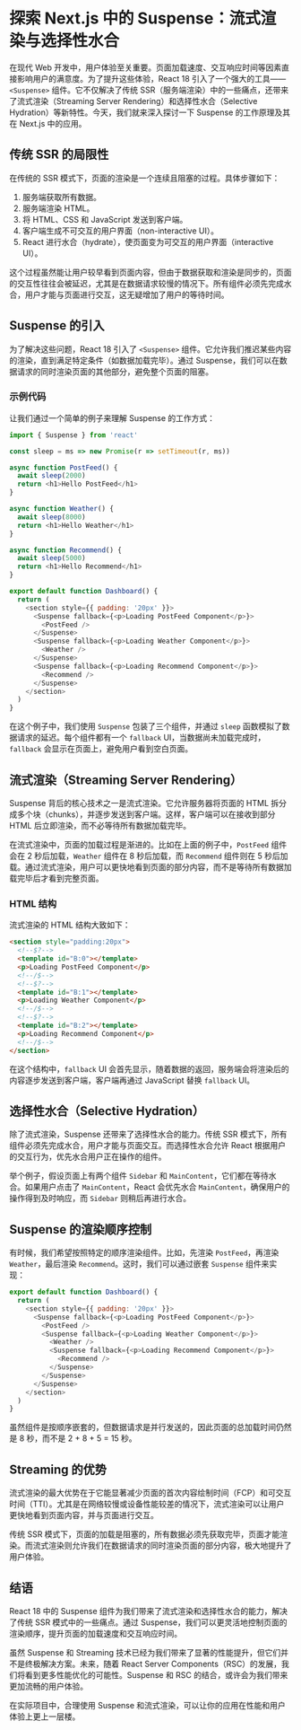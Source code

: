 # 探索 Next.js 中的 Suspense：流式渲染与选择性水合

在现代 Web 开发中，用户体验至关重要。页面加载速度、交互响应时间等因素直接影响用户的满意度。为了提升这些体验，React 18 引入了一个强大的工具——`<Suspense>` 组件。它不仅解决了传统 SSR（服务端渲染）中的一些痛点，还带来了流式渲染（Streaming Server Rendering）和选择性水合（Selective Hydration）等新特性。今天，我们就来深入探讨一下 Suspense 的工作原理及其在 Next.js 中的应用。

## 传统 SSR 的局限性

在传统的 SSR 模式下，页面的渲染是一个连续且阻塞的过程。具体步骤如下：

1. 服务端获取所有数据。
2. 服务端渲染 HTML。
3. 将 HTML、CSS 和 JavaScript 发送到客户端。
4. 客户端生成不可交互的用户界面（non-interactive UI）。
5. React 进行水合（hydrate），使页面变为可交互的用户界面（interactive UI）。

这个过程虽然能让用户较早看到页面内容，但由于数据获取和渲染是同步的，页面的交互性往往会被延迟，尤其是在数据请求较慢的情况下。所有组件必须先完成水合，用户才能与页面进行交互，这无疑增加了用户的等待时间。

## Suspense 的引入

为了解决这些问题，React 18 引入了 `<Suspense>` 组件。它允许我们推迟某些内容的渲染，直到满足特定条件（如数据加载完毕）。通过 Suspense，我们可以在数据请求的同时渲染页面的其他部分，避免整个页面的阻塞。

### 示例代码

让我们通过一个简单的例子来理解 Suspense 的工作方式：

```javascript
import { Suspense } from 'react'

const sleep = ms => new Promise(r => setTimeout(r, ms))

async function PostFeed() {
  await sleep(2000)
  return <h1>Hello PostFeed</h1>
}

async function Weather() {
  await sleep(8000)
  return <h1>Hello Weather</h1>
}

async function Recommend() {
  await sleep(5000)
  return <h1>Hello Recommend</h1>
}

export default function Dashboard() {
  return (
    <section style={{ padding: '20px' }}>
      <Suspense fallback={<p>Loading PostFeed Component</p>}>
        <PostFeed />
      </Suspense>
      <Suspense fallback={<p>Loading Weather Component</p>}>
        <Weather />
      </Suspense>
      <Suspense fallback={<p>Loading Recommend Component</p>}>
        <Recommend />
      </Suspense>
    </section>
  )
}
```

在这个例子中，我们使用 `Suspense` 包装了三个组件，并通过 `sleep` 函数模拟了数据请求的延迟。每个组件都有一个 `fallback` UI，当数据尚未加载完成时，`fallback` 会显示在页面上，避免用户看到空白页面。

## 流式渲染（Streaming Server Rendering）

Suspense 背后的核心技术之一是流式渲染。它允许服务器将页面的 HTML 拆分成多个块（chunks），并逐步发送到客户端。这样，客户端可以在接收到部分 HTML 后立即渲染，而不必等待所有数据加载完毕。

在流式渲染中，页面的加载过程是渐进的。比如在上面的例子中，`PostFeed` 组件会在 2 秒后加载，`Weather` 组件在 8 秒后加载，而 `Recommend` 组件则在 5 秒后加载。通过流式渲染，用户可以更快地看到页面的部分内容，而不是等待所有数据加载完毕后才看到完整页面。

### HTML 结构

流式渲染的 HTML 结构大致如下：

```html
<section style="padding:20px">
  <!--$?-->
  <template id="B:0"></template>
  <p>Loading PostFeed Component</p>
  <!--/$-->
  <!--$?-->
  <template id="B:1"></template>
  <p>Loading Weather Component</p>
  <!--/$-->
  <!--$?-->
  <template id="B:2"></template>
  <p>Loading Recommend Component</p>
  <!--/$-->
</section>
```

在这个结构中，`fallback` UI 会首先显示，随着数据的返回，服务端会将渲染后的内容逐步发送到客户端，客户端再通过 JavaScript 替换 `fallback` UI。

## 选择性水合（Selective Hydration）

除了流式渲染，Suspense 还带来了选择性水合的能力。传统 SSR 模式下，所有组件必须先完成水合，用户才能与页面交互。而选择性水合允许 React 根据用户的交互行为，优先水合用户正在操作的组件。

举个例子，假设页面上有两个组件 `Sidebar` 和 `MainContent`，它们都在等待水合。如果用户点击了 `MainContent`，React 会优先水合 `MainContent`，确保用户的操作得到及时响应，而 `Sidebar` 则稍后再进行水合。

## Suspense 的渲染顺序控制

有时候，我们希望按照特定的顺序渲染组件。比如，先渲染 `PostFeed`，再渲染 `Weather`，最后渲染 `Recommend`。这时，我们可以通过嵌套 `Suspense` 组件来实现：

```javascript
export default function Dashboard() {
  return (
    <section style={{ padding: '20px' }}>
      <Suspense fallback={<p>Loading PostFeed Component</p>}>
        <PostFeed />
        <Suspense fallback={<p>Loading Weather Component</p>}>
          <Weather />
          <Suspense fallback={<p>Loading Recommend Component</p>}>
            <Recommend />
          </Suspense>
        </Suspense>
      </Suspense>
    </section>
  )
}
```

虽然组件是按顺序嵌套的，但数据请求是并行发送的，因此页面的总加载时间仍然是 8 秒，而不是 2 + 8 + 5 = 15 秒。

## Streaming 的优势

流式渲染的最大优势在于它能显著减少页面的首次内容绘制时间（FCP）和可交互时间（TTI）。尤其是在网络较慢或设备性能较差的情况下，流式渲染可以让用户更快地看到页面内容，并与页面进行交互。

传统 SSR 模式下，页面的加载是阻塞的，所有数据必须先获取完毕，页面才能渲染。而流式渲染则允许我们在数据请求的同时渲染页面的部分内容，极大地提升了用户体验。

## 结语

React 18 中的 Suspense 组件为我们带来了流式渲染和选择性水合的能力，解决了传统 SSR 模式中的一些痛点。通过 Suspense，我们可以更灵活地控制页面的渲染顺序，提升页面的加载速度和交互响应时间。

虽然 Suspense 和 Streaming 技术已经为我们带来了显著的性能提升，但它们并不是终极解决方案。未来，随着 React Server Components（RSC）的发展，我们将看到更多性能优化的可能性。Suspense 和 RSC 的结合，或许会为我们带来更加流畅的用户体验。

在实际项目中，合理使用 Suspense 和流式渲染，可以让你的应用在性能和用户体验上更上一层楼。
